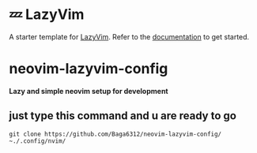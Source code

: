 # 💤 LazyVim

A starter template for [LazyVim](https://github.com/LazyVim/LazyVim).
Refer to the [documentation](https://lazyvim.github.io/installation) to get started.
# neovim-lazyvim-config

#### Lazy and simple neovim setup for development 
## just type this command and u are ready to go 

`git clone https://github.com/Baga6312/neovim-lazyvim-config/ ~./.config/nvim/`
